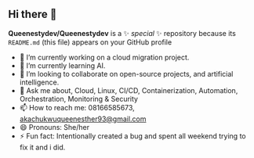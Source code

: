 ## Hi there 👋

**Queenestydev/Queenestydev** is a ✨ _special_ ✨ repository because its `README.md` (this file) appears on your GitHub profile

- 🔭 I’m currently working on a cloud migration project.
- 🌱 I’m currently learning AI.
- 👯 I’m looking to collaborate on open-source projects, and artificial intelligence.
- 💬 Ask me about, Cloud, Linux, CI/CD, Containerization, Automation, Orchestration, Monitoring & Security
- 📫 How to reach me: 08166585673, akachukwuqueenesther93@gmail.com
- 😄 Pronouns: She/her
- ⚡ Fun fact: Intentionally created a bug and spent all weekend trying to fix it and i did.

